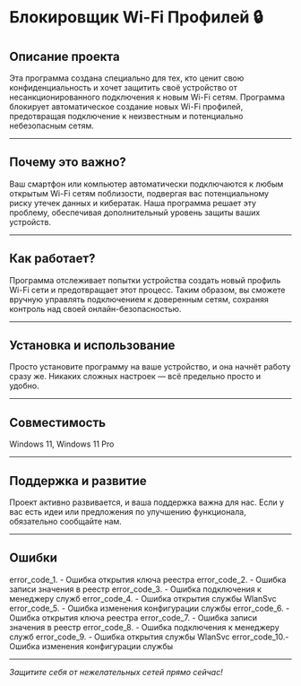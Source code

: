 # Блокировщик Wi-Fi Профилей 🔒

## Описание проекта

Эта программа создана специально для тех, кто ценит свою конфиденциальность и хочет защитить своё устройство от несанкционированного подключения к новым Wi-Fi сетям. Программа блокирует автоматическое создание новых Wi-Fi профилей, предотвращая подключение к неизвестным и потенциально небезопасным сетям.

---

## Почему это важно?

Ваш смартфон или компьютер автоматически подключаются к любым открытым Wi-Fi сетям поблизости, подвергая вас потенциальному риску утечек данных и кибератак. Наша программа решает эту проблему, обеспечивая дополнительный уровень защиты ваших устройств.

---

## Как работает?

Программа отслеживает попытки устройства создать новый профиль Wi-Fi сети и предотвращает этот процесс. Таким образом, вы сможете вручную управлять подключением к доверенным сетям, сохраняя контроль над своей онлайн-безопасностью.

---

## Установка и использование

Просто установите программу на ваше устройство, и она начнёт работу сразу же. Никаких сложных настроек — всё предельно просто и удобно.

---

## Совместимость

Windows 11, Windows 11 Pro 

---

## Поддержка и развитие

Проект активно развивается, и ваша поддержка важна для нас. Если у вас есть идеи или предложения по улучшению функционала, обязательно сообщайте нам.

---

## Ошибки

error_code_1. - Ошибка открытия ключа реестра
error_code_2. - Ошибка записи значения в реестр
error_code_3. - Ошибка подключения к менеджеру служб
error_code_4. - Ошибка открытия службы WlanSvc
error_code_5. - Ошибка изменения конфигурации службы
error_code_6. - Ошибка открытия ключа реестра
error_code_7. - Ошибка записи значения в реестр
error_code_8. - Ошибка подключения к менеджеру служб
error_code_9. - Ошибка открытия службы WlanSvc
error_code_10.- Ошибка изменения конфигурации службы

---

*Защитите себя от нежелательных сетей прямо сейчас!*

